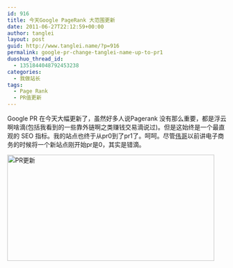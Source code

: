 ```yaml
---
id: 916
title: 今天Google PageRank 大范围更新
date: 2011-06-27T22:12:59+00:00
author: tanglei
layout: post
guid: http://www.tanglei.name/?p=916
permalink: google-pr-change-tanglei-name-up-to-pr1
duoshuo_thread_id:
  - 1351844048792453238
categories:
  - 我做站长
tags:
  - Page Rank
  - PR值更新
---
```

Google PR 在今天大幅更新了，虽然好多人说Pagerank 没有那么重要，都是浮云啊啥滴(包括我看到的一些靠外链啊之类赚钱交易滴说过)。但是这始终是一个最直观的 SEO 指标。我的站点也终于从pr0到了pr1了。呵呵。尽管<a href="http://ad.csai.cn/user1/19213/" target="_blank">伟哥</a>以前讲电子商务的时候将一个新站点刚开始pr是0，其实是错滴。

[<img class="aligncenter size-full wp-image-917" title="tanglei.name-pr-up-to-1" src="http://www.tanglei.name/wp-content/uploads/2011/06/tanglei.name-pr-up-to-1.jpg" alt="PR更新" width="476" height="244" />](http://www.tanglei.name/wp-content/uploads/2011/06/tanglei.name-pr-up-to-1.jpg)
